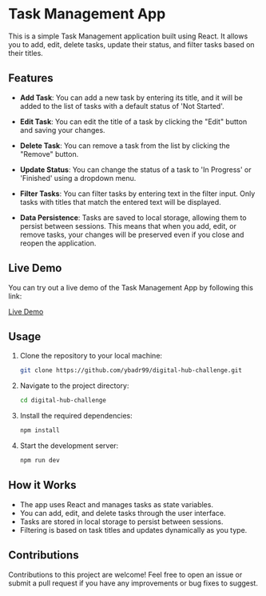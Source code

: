 # Task Management App

This is a simple Task Management application built using React. It allows you to add, edit, delete tasks, update their status, and filter tasks based on their titles.

## Features

- **Add Task**: You can add a new task by entering its title, and it will be added to the list of tasks with a default status of 'Not Started'.

- **Edit Task**: You can edit the title of a task by clicking the "Edit" button and saving your changes.

- **Delete Task**: You can remove a task from the list by clicking the "Remove" button.

- **Update Status**: You can change the status of a task to 'In Progress' or 'Finished' using a dropdown menu.

- **Filter Tasks**: You can filter tasks by entering text in the filter input. Only tasks with titles that match the entered text will be displayed.

- **Data Persistence**: Tasks are saved to local storage, allowing them to persist between sessions. This means that when you add, edit, or remove tasks, your changes will be preserved even if you close and reopen the application.

## Live Demo

You can try out a live demo of the Task Management App by following this link:

[Live Demo](https://your-live-demo-url.com)

## Usage

1. Clone the repository to your local machine:

   ```bash
   git clone https://github.com/ybadr99/digital-hub-challenge.git
   ```

2. Navigate to the project directory:

   ```bash
   cd digital-hub-challenge
   ```

3. Install the required dependencies:

   ```bash
   npm install
   ```

4. Start the development server:

   ```bash
   npm run dev
   ```

## How it Works

- The app uses React and manages tasks as state variables.
- You can add, edit, and delete tasks through the user interface.
- Tasks are stored in local storage to persist between sessions.
- Filtering is based on task titles and updates dynamically as you type.

## Contributions

Contributions to this project are welcome! Feel free to open an issue or submit a pull request if you have any improvements or bug fixes to suggest.
